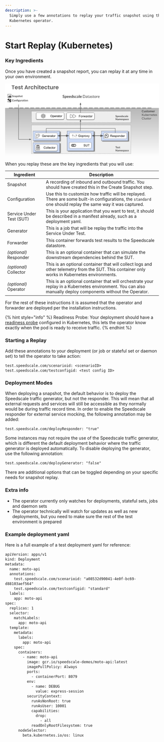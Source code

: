 ```yaml
---
description: >-
  Simply use a few annotations to replay your traffic snapshot using the
  Kubernetes operator.
---
```


# Start Replay (Kubernetes)

### Key Ingredients

Once you have created a snapshot report, you can replay it at any time in your own environment.

![Test environment with all components deployed](<../../.gitbook/assets/image (3).png>)

When you replay these are the key ingredients that you will use:

| Ingredient               | Description                                                                                                                                                |
| ------------------------ | ---------------------------------------------------------------------------------------------------------------------------------------------------------- |
| Snapshot                 | A recording of inbound and outbound traffic. You should have created this in the Create Snapshot step.                                                     |
| Configuration            | Use this to customize how traffic will be replayed. There are some built-in configurations, the `standard` one should replay the same way it was captured. |
| Service Under Test (SUT) | This is your application that you want to test, it should be described in a manifest already, such as a deployment yaml.                                   |
| Generator                | This is a job that will be replay the traffic into the Service Under Test.                                                                                 |
| Forwarder                | This container forwards test results to the Speedscale datastore.                                                                                          |
| _(optional)_ Responder   | This is an optional container that can simulate the downstream dependencies behind the SUT.                                                                |
| _(optional)_ Collector   | This is an optional container that will collect logs and other telemetry from the SUT. This container only works in Kubernetes environments.               |
| _(optional)_ Operator    | This is an optional container that will orchestrate your replay in a Kubernetes environment. You can also manually deploy components without the Operator. |

For the rest of these instructions it is assumed that the operator and forwarder are deployed per the installation instructions.

{% hint style="info" %}
Readiness Probe: Your deployment should have a [readiness probe](https://kubernetes.io/docs/tasks/configure-pod-container/configure-liveness-readiness-startup-probes/) configured in Kubernetes, this lets the operator know exactly when the pod is ready to receive traffic.
{% endhint %}

### Starting a Replay <a href="#running-an-isolation-test" id="running-an-isolation-test"></a>

Add these annotations to your deployment (or job or stateful set or daemon set) to tell the operator to take action:

```
test.speedscale.com/scenarioid: <scenarioID>
test.speedscale.com/testconfigid: <test config ID>
```

### Deployment Modes

When deploying a snapshot, the default behavior is to deploy the Speedscale traffic generator, but not the responder. This will mean that all external requests and services will still be accessible as they normally would be during traffic record time. In order to enable the Speedscale responder for external service mocking, the following annotation may be added:

```
test.speedscale.com/deployResponder: "true"
```

Some instances may not require the use of the Speedscale traffic generator, which is different the default deployment behavior where the traffic generator is deployed automatically. To disable deploying the generator, use the following annotation:

```
test.speedscale.com/deployGenerator: "false"
```

There are additional options that can be toggled depending on your specific needs for snapshot replay.

### Extra info <a href="#extra-info" id="extra-info"></a>

* The operator currently only watches for deployments, stateful sets, jobs and daemon sets
* The operator technically will watch for updates as well as new deployments, but you need to make sure the rest of the test environment is prepared

### Example deployment yaml <a href="#example-deployment-yaml" id="example-deployment-yaml"></a>

Here is a full example of a test deployment yaml for reference:

```
apiVersion: apps/v1
kind: Deployment
metadata:
  name: moto-api
  annotations:
    test.speedscale.com/scenarioid: "a08532d90041-4e0f-bc69-d88103aef564"
    test.speedscale.com/testconfigid: "standard"
  labels:
    app: moto-api
spec:
  replicas: 1
  selector:
    matchLabels:
      app: moto-api
  template:
    metadata:
      labels:
        app: moto-api
    spec:
      containers:
        - name: moto-api
          image: gcr.io/speedscale-demos/moto-api:latest
          imagePullPolicy: Always
          ports:
            - containerPort: 8079
          env:
            - name: DEBUG
              value: express-session
          securityContext:
            runAsNonRoot: true
            runAsUser: 10001
            capabilities:
              drop:
                - all
            readOnlyRootFilesystem: true
      nodeSelector:
        beta.kubernetes.io/os: linux
```

